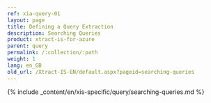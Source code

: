 ```yaml
---
ref: xia-query-01
layout: page
title: Defining a Query Extraction
description: Searching Queries
product: xtract-is-for-azure
parent: query
permalink: /:collection/:path
weight: 1
lang: en_GB
old_url: /Xtract-IS-EN/default.aspx?pageid=searching-queries
---
```

{% include _content/en/xis-specific/query/searching-queries.md %}

